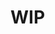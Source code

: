 # WIP
<!-- # La divertida guía de problemas comunes y cómo solucionarlos

![Solución de problemas](https://media.giphy.com/media/LHZyixOnHwDDy/giphy.gif)

Bienvenido a la guía de solución de problemas de **TresJS v2**. ¡Donde 3D significa _"Dificultades Deslumbrantemente Deliciosas"_! Sabemos que el 3D puede ser tan complejo como una bola de lana enredada 🧶 o tan impredecible como un gato en un teclado 🐈 ⌨️, ¡pero no temas!

Esta guía está destinada a ayudarte a resolver los problemas más comunes que puedes encontrar al usar TresJS v2.

## ¡No puedo ver mi escena 3D 😭!

Has seguido la [guía de inicio](/guide/getting-started.md) pero aún no puedes ver tu escena renderizada.

Estas son las razones más comunes por las que es posible que no puedas ver tu escena:

### Verifica la altura de tu lienzo 📏

Otro problema común es que el componente `TresCanvas` crea por defecto un elemento `canvas` que toma el `width` y `height` del elemento padre. Si el elemento padre no tiene altura, el lienzo tampoco la tendrá.

![No se encontró altura](/canvas-height.png)

También verás este error en la consola:

![Advertencia de altura del lienzo](/canvas-height-warning.png)

Una forma sencilla de solucionar esto es establecer la altura del elemento padre en `100%`:

```css
html,
body {
  margin: 0;
  padding: 0;
  height: 100%;
  width: 100%;
}
#app {
  height: 100%;
  width: 100%;
  background-color: #000;
}
```

O también puedes establecer la propiedad `window-size` del componente `TresCanvas`:

```vue
<TresCanvas window-size>
  <TresPerspectiveCamera />
  <TresOrbitControls />
</TresCanvas>
```

## Error al resolver el componente: TresComponent...

![](/failed-to-resolve-component.png)

Dado que **TresJS v2** utiliza un Renderizador Personalizado de Vue dentro de la instancia principal de la aplicación Vue, el renderizador principal de Vue que actúa como padre no reconocerá los componentes dentro del componente `TresCanvas`. Aunque no afecta la representación, mostrará una advertencia en la consola.

![](/failed-to-resolve-component.png)

En este momento, no hay soporte nativo de Vue para definir el renderizador utilizado en la etiqueta `<template />`, pero hay una solución rápida para eliminar las advertencias.

Ve a tu archivo `vite.config.ts` y agrega la siguiente configuración al `@vitejs/plugin-vue`:

```ts
import { defineConfig } from 'vite'
import vue from '@vitejs/plugin-vue'
import { templateCompilerOptions } from '@tresjs/core'

export default defineConfig({
  plugins: [
    vue({
      // Other config
      ...templateCompilerOptions,
    }),
  ],
})
```

Esto eliminará la advertencia de la consola.

# ¡Ayúdanos a hacer que TresJS sea purr-fecto! 😼

Sabemos que incluso los mejores gatos dormilones ocasionalmente cometen errores, ¡y necesitamos tu ayuda para hacer que TresJS sea aún mejor! Si encuentras un error, por favor abre un ticket en [el repositorio](https://github.com/Tresjs/playground) y **por favor proporciona un enlace de reproducción**.

::: warning
Los tickets sin un enlace de reproducción serán cerrados.
:::

Nuestro equipo de amantes de los gatos programadores se pondrá en acción para eliminar esos molestos errores y mejorar TresJS para todos. ¡Juntos, hagamos que TresJS sea el maullido del renderizado 3D en Vue! -->

